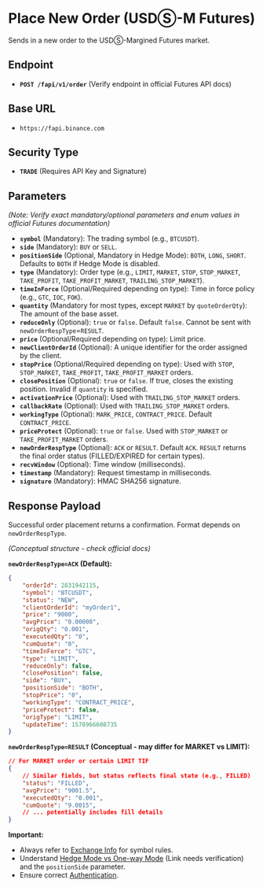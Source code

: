# Place New Order (USDⓈ-M Futures)

Sends in a new order to the USDⓈ-Margined Futures market.

## Endpoint

*   **`POST /fapi/v1/order`** (Verify endpoint in official Futures API docs)

## Base URL

*   `https://fapi.binance.com`

## Security Type

*   **`TRADE`** (Requires API Key and Signature)

## Parameters

*(Note: Verify exact mandatory/optional parameters and enum values in official Futures documentation)*

*   **`symbol`** (Mandatory): The trading symbol (e.g., `BTCUSDT`).
*   **`side`** (Mandatory): `BUY` or `SELL`.
*   **`positionSide`** (Optional, Mandatory in Hedge Mode): `BOTH`, `LONG`, `SHORT`. Defaults to `BOTH` if Hedge Mode is disabled.
*   **`type`** (Mandatory): Order type (e.g., `LIMIT`, `MARKET`, `STOP`, `STOP_MARKET`, `TAKE_PROFIT`, `TAKE_PROFIT_MARKET`, `TRAILING_STOP_MARKET`).
*   **`timeInForce`** (Optional/Required depending on type): Time in force policy (e.g., `GTC`, `IOC`, `FOK`).
*   **`quantity`** (Mandatory for most types, except `MARKET` by `quoteOrderQty`): The amount of the base asset.
*   **`reduceOnly`** (Optional): `true` or `false`. Default `false`. Cannot be sent with `newOrderRespType`=`RESULT`.
*   **`price`** (Optional/Required depending on type): Limit price.
*   **`newClientOrderId`** (Optional): A unique identifier for the order assigned by the client.
*   **`stopPrice`** (Optional/Required depending on type): Used with `STOP`, `STOP_MARKET`, `TAKE_PROFIT`, `TAKE_PROFIT_MARKET` orders.
*   **`closePosition`** (Optional): `true` or `false`. If true, closes the existing position. Invalid if `quantity` is specified.
*   **`activationPrice`** (Optional): Used with `TRAILING_STOP_MARKET` orders.
*   **`callbackRate`** (Optional): Used with `TRAILING_STOP_MARKET` orders.
*   **`workingType`** (Optional): `MARK_PRICE`, `CONTRACT_PRICE`. Default `CONTRACT_PRICE`.
*   **`priceProtect`** (Optional): `true` or `false`. Used with `STOP_MARKET` or `TAKE_PROFIT_MARKET` orders.
*   **`newOrderRespType`** (Optional): `ACK` or `RESULT`. Default `ACK`. `RESULT` returns the final order status (FILLED/EXPIRED for certain types).
*   **`recvWindow`** (Optional): Time window (milliseconds).
*   **`timestamp`** (Mandatory): Request timestamp in milliseconds.
*   **`signature`** (Mandatory): HMAC SHA256 signature.

## Response Payload

Successful order placement returns a confirmation. Format depends on `newOrderRespType`.

*(Conceptual structure - check official docs)*

**`newOrderRespType=ACK` (Default):**
```json
{
    "orderId": 2831942115,
    "symbol": "BTCUSDT",
    "status": "NEW",
    "clientOrderId": "myOrder1",
    "price": "9000",
    "avgPrice": "0.00000",
    "origQty": "0.001",
    "executedQty": "0",
    "cumQuote": "0",
    "timeInForce": "GTC",
    "type": "LIMIT",
    "reduceOnly": false,
    "closePosition": false,
    "side": "BUY",
    "positionSide": "BOTH",
    "stopPrice": "0", 
    "workingType": "CONTRACT_PRICE",
    "priceProtect": false,
    "origType": "LIMIT",
    "updateTime": 1578966608735 
}
```

**`newOrderRespType=RESULT` (Conceptual - may differ for MARKET vs LIMIT):**
```json
// For MARKET order or certain LIMIT TIF
{
    // Similar fields, but status reflects final state (e.g., FILLED)
    "status": "FILLED", 
    "avgPrice": "9001.5",
    "executedQty": "0.001",
    "cumQuote": "9.0015", 
    // ... potentially includes fill details
}
```

**Important:**
*   Always refer to [Exchange Info](./exchange-info.md) for symbol rules.
*   Understand [Hedge Mode vs One-way Mode](https://www.binance.com/en/support/faq/hedge-mode-360038201091) (Link needs verification) and the `positionSide` parameter.
*   Ensure correct [Authentication](./../../authentication.md). 